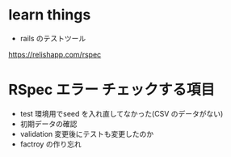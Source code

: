 # learn things

* rails のテストツール

<https://relishapp.com/rspec>

# RSpec エラー チェックする項目

* test 環境用でseed を入れ直してなかった(CSV のデータがない)
* 初期データの確認
* validation 変更後にテストも変更したのか
* factroy の作り忘れ
